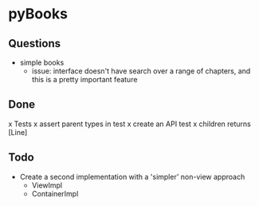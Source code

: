 
pyBooks
=======


Questions
---------
- simple books
  - issue: interface doesn't have search over a range of chapters, and
    this is a pretty important feature

Done
----
x Tests
  x assert parent types in test
  x create an API test
x children returns [Line]

Todo
----
- Create a second implementation with a 'simpler' non-view approach
  - ViewImpl
  - ContainerImpl


